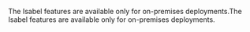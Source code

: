 <span data-ttu-id="dd5fb-101">The Isabel features are available only for on-premises deployments.</span><span class="sxs-lookup"><span data-stu-id="dd5fb-101">The Isabel features are available only for on-premises deployments.</span></span>